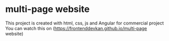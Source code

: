 # multi-page website
This project is created with html, css, js and Angular for commercial project
You can watch this on (https://frontenddevkan.github.io/multi-page website)
